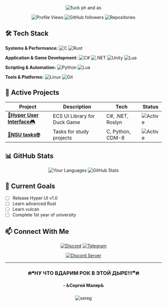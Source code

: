 <div align="center">


![fuck ph and as](https://private-user-images.githubusercontent.com/154656953/502983221-de4c5245-b8f2-48b7-85af-1179fb991bc3.png?jwt=eyJ0eXAiOiJKV1QiLCJhbGciOiJIUzI1NiJ9.eyJpc3MiOiJnaXRodWIuY29tIiwiYXVkIjoicmF3LmdpdGh1YnVzZXJjb250ZW50LmNvbSIsImtleSI6ImtleTUiLCJleHAiOjE3NjA4ODUzODcsIm5iZiI6MTc2MDg4NTA4NywicGF0aCI6Ii8xNTQ2NTY5NTMvNTAyOTgzMjIxLWRlNGM1MjQ1LWI4ZjItNDhiNy04NWFmLTExNzlmYjk5MWJjMy5wbmc_WC1BbXotQWxnb3JpdGhtPUFXUzQtSE1BQy1TSEEyNTYmWC1BbXotQ3JlZGVudGlhbD1BS0lBVkNPRFlMU0E1M1BRSzRaQSUyRjIwMjUxMDE5JTJGdXMtZWFzdC0xJTJGczMlMkZhd3M0X3JlcXVlc3QmWC1BbXotRGF0ZT0yMDI1MTAxOVQxNDQ0NDdaJlgtQW16LUV4cGlyZXM9MzAwJlgtQW16LVNpZ25hdHVyZT00NDc1YzM3ZGY0MjI4ZDc1OWFiMzRhMTJjYTUxYzliMWJkMGYyYTAwMjcwNTgxOTQzZWQ3ODU3NjlhMjI0MWM2JlgtQW16LVNpZ25lZEhlYWRlcnM9aG9zdCJ9.plSRQtXQQYRjVJeTQ1TyKnozwDRveOlkLeC_JLhcS74)

![Profile Views](https://komarev.com/ghpvc/?username=aukvary&color=blue&style=flat-square)
![GitHub followers](https://img.shields.io/github/followers/aukvary?color=blue&style=flat-square)
![Repositories](https://img.shields.io/badge/Repositories-10+-blue?style=flat-square)

</div>

## 🛠️ Tech Stack

**Systems & Performance:**
![C](https://img.shields.io/badge/C-A8B9CC?style=for-the-badge&logo=c&logoColor=white)
![Rust](https://img.shields.io/badge/Rust-000000?style=for-the-badge&logo=rust&logoColor=white)

**Application & Game Development:**
![C#](https://img.shields.io/badge/C%23-239120?style=for-the-badge&logo=c-sharp&logoColor=white)
![.NET](https://img.shields.io/badge/.NET-512BD4?style=for-the-badge&logo=dotnet&logoColor=white)
![Unity](https://img.shields.io/badge/Unity-000000?style=for-the-badge&logo=unity&logoColor=white)
![Lua](https://img.shields.io/badge/Lua-2C2D72?style=for-the-badge&logo=lua&logoColor=white)

**Scripting & Automation:**
![Python](https://img.shields.io/badge/Python-3776AB?style=for-the-badge&logo=python&logoColor=white)
![Lua](https://img.shields.io/badge/Lua-2C2D72?style=for-the-badge&logo=lua&logoColor=white)

**Tools & Platforms:**
![Linux](https://img.shields.io/badge/Linux-FCC624?style=for-the-badge&logo=linux&logoColor=black)
![Git](https://img.shields.io/badge/Git-F05032?style=for-the-badge&logo=git&logoColor=white)

## 🚀 Active Projects

| Project | Description | Tech | Status |
|---------|-------------|------|--------|
| **[🦆Hyper User Interface🎮](https://github.com/Aukvary/HyperUserInterface)** | ECS UI Library for Duck Game | C#, .NET, Roslyn | ![Active](https://img.shields.io/badge/🟢_Active_Development-orange) |
| **[📖NSU tasks🤓](https://github.com/Aukvary/NSU)** | Tasks for study projects | C, Python, CDM-8 | ![Active](https://img.shields.io/badge/🟢_In_Development-yellow) |

## 📊 GitHub Stats

<div align="center">

![Your Languages](https://github-readme-stats.vercel.app/api/top-langs/?username=aukvary&layout=compact&theme=dark&hide_border=true&bg_color=00000000&title_color=ffffff&text_color=ffffff&hide=html,css,javascript)
![GitHub Stats](https://github-readme-stats.vercel.app/api?username=aukvary&show_icons=true&theme=dark&hide_border=true&bg_color=00000000&title_color=ffffff&text_color=ffffff&icon_color=5865F2&hide_rank=true)

</div>

## 🎯 Current Goals
- [ ] Release Hyper UI v1.0
- [ ] Learn advanced Rust  
- [ ] Learn vulcan
- [ ] Complete 1st year of university
## 📫 Connect With Me

<div align="center">

[![Discord](https://img.shields.io/badge/Discord-aukvary-5865F2?style=for-the-badge&logo=discord&logoColor=white)](https://discord.com/users/675888930725298219)
[![Telegram](https://img.shields.io/badge/Telegram-@aukvary-26A5E4?style=for-the-badge&logo=telegram&logoColor=white)](https://t.me/aukvary)

[![Discord Server](https://img.shields.io/badge/Duck_Channel_[5]-Join_Server-5865F2?style=for-the-badge&logo=discord&logoColor=white)](https://discord.gg/hsAMzvYrFX)

</div>


***

<div align="center">
  
### 🔥❝НУ ЧТО ВДАРИМ РОК В ЭТОЙ ДЫРЕ!!!❞🔥 
#### **- ♿Сергей Маляр♿**
![sereg](https://private-user-images.githubusercontent.com/154656953/502984175-ef29955e-52f1-4d89-be08-7a13c5b57f80.gif?jwt=eyJ0eXAiOiJKV1QiLCJhbGciOiJIUzI1NiJ9.eyJpc3MiOiJnaXRodWIuY29tIiwiYXVkIjoicmF3LmdpdGh1YnVzZXJjb250ZW50LmNvbSIsImtleSI6ImtleTUiLCJleHAiOjE3NjA4ODcwMDcsIm5iZiI6MTc2MDg4NjcwNywicGF0aCI6Ii8xNTQ2NTY5NTMvNTAyOTg0MTc1LWVmMjk5NTVlLTUyZjEtNGQ4OS1iZTA4LTdhMTNjNWI1N2Y4MC5naWY_WC1BbXotQWxnb3JpdGhtPUFXUzQtSE1BQy1TSEEyNTYmWC1BbXotQ3JlZGVudGlhbD1BS0lBVkNPRFlMU0E1M1BRSzRaQSUyRjIwMjUxMDE5JTJGdXMtZWFzdC0xJTJGczMlMkZhd3M0X3JlcXVlc3QmWC1BbXotRGF0ZT0yMDI1MTAxOVQxNTExNDdaJlgtQW16LUV4cGlyZXM9MzAwJlgtQW16LVNpZ25hdHVyZT1lNWYxM2E1NDk3ZDBhOWI3NzQyMTFkODU3ZjI5MzA3OWJlNzdmYjZiMjBlZDQwYjZiZmVjYTZhODliNjU5NGIyJlgtQW16LVNpZ25lZEhlYWRlcnM9aG9zdCJ9.FLxSBsQUhT79l1boGmOQ1fEQc9RifpEGMZ-iR0nDy4A)

</div>
